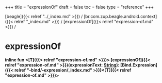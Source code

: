 +++
title = "expressionOf"
draft = false
toc = false
type = "reference"
+++

[beagle]({{< relref "../_index.md" >}}) / [br.com.zup.beagle.android.context]({{< relref "_index.md" >}}) / [expressionOf]({{< relref "expression-of.md" >}}) / 



# expressionOf  
  
<b><b>inline fun <[T]({{< relref "expression-of.md" >}})> [expressionOf]({{< relref "expression-of.md" >}})(expressionText: [String](https://kotlinlang.org/api/latest/jvm/stdlib/kotlin/-string/index.html)): [Bind.Expression]({{< relref "-bind/-expression/_index.md" >}})<[T]({{< relref "expression-of.md" >}})></b></b>  



